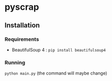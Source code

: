 # pyscrap

## Installation
### Requirements
* BeautifulSoup 4 :
<code>pip install beautifulsoup4</code>

### Running

<code>python main.py</code> (the command will maybe change)

